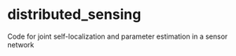 distributed_sensing
===================

Code for joint self-localization and parameter estimation in a sensor network
